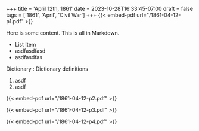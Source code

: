 +++
title = 'April 12th, 1861'
date = 2023-10-28T16:33:45-07:00
draft = false
tags = ['1861', 'April', 'Civil War']
+++
{{< embed-pdf url="/1861-04-12-p1.pdf" >}}

Here is some content. This is all in Markdown.

- List Item
- asdfasdfasd
- asdfasdfas

Dictionary
: Dictionary definitions

1. asdf
2. asdf

{{< embed-pdf url="/1861-04-12-p2.pdf" >}}

{{< embed-pdf url="/1861-04-12-p3.pdf" >}}

{{< embed-pdf url="/1861-04-12-p4.pdf" >}}